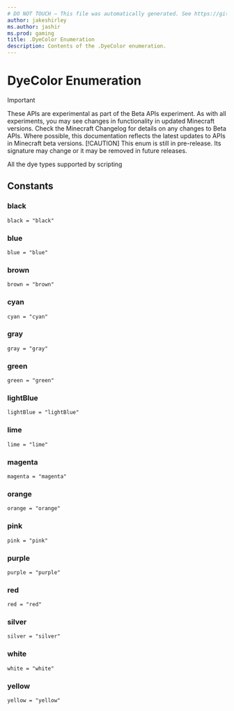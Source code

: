 ```yaml
---
# DO NOT TOUCH — This file was automatically generated. See https://github.com/mojang/minecraftapidocsgenerator to modify descriptions, examples, etc.
author: jakeshirley
ms.author: jashir
ms.prod: gaming
title: .DyeColor Enumeration
description: Contents of the .DyeColor enumeration.
---
```

# DyeColor Enumeration
>[!IMPORTANT]
>These APIs are experimental as part of the Beta APIs experiment. As with all experiments, you may see changes in functionality in updated Minecraft versions. Check the Minecraft Changelog for details on any changes to Beta APIs. Where possible, this documentation reflects the latest updates to APIs in Minecraft beta versions.
> [!CAUTION]
> This enum is still in pre-release.  Its signature may change or it may be removed in future releases.

All the dye types supported by scripting

## Constants
### **black**
`black = "black"`
### **blue**
`blue = "blue"`
### **brown**
`brown = "brown"`
### **cyan**
`cyan = "cyan"`
### **gray**
`gray = "gray"`
### **green**
`green = "green"`
### **lightBlue**
`lightBlue = "lightBlue"`
### **lime**
`lime = "lime"`
### **magenta**
`magenta = "magenta"`
### **orange**
`orange = "orange"`
### **pink**
`pink = "pink"`
### **purple**
`purple = "purple"`
### **red**
`red = "red"`
### **silver**
`silver = "silver"`
### **white**
`white = "white"`
### **yellow**
`yellow = "yellow"`
